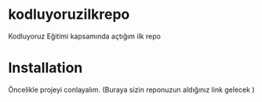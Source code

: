 # kodluyoruzilkrepo
Kodluyoruz Eğitimi kapsamında açtığım ilk repo
# Installation
Öncelikle projeyi conlayalım. (Buraya sizin reponuzun aldığınız link gelecek )




